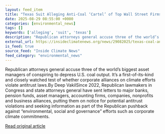 ```yaml
---
layout: feed_item
title: "Texas Suit Alleging Anti-Coal ‘Cartel’ of Top Wall Street Firms Could Reshape ESG—and Wall Street Itself"
date: 2025-08-29 08:55:00 +0000
categories: [environmental_news]
tags: []
keywords: ['alleging', 'suit', 'texas']
description: "Republican attorneys general accuse three of the world’s biggest asset managers of conspiring to depress U"
external_url: https://insideclimatenews.org/news/29082025/texas-coal-antitrust-lawsuit-against-asset-managers/
is_feed: true
source_feed: "Inside Climate News"
feed_category: "environmental_news"
---
```


Republican attorneys general accuse three of the world’s biggest asset managers of conspiring to depress U.S. coal output. It’s a first-of-its-kind and closely watched test of whether corporate alliances on climate efforts violate antitrust laws.By Deep VakilSince 2022, Republican lawmakers in Congress and state attorneys general have sent letters to major banks, pension funds, asset managers, accounting firms, companies, nonprofits and business alliances, putting them on notice for potential antitrust violations and seeking information as part of the Republican pushback against “environmental, social and governance” efforts such as corporate climate commitments.&nbsp;

[Read original article](https://insideclimatenews.org/news/29082025/texas-coal-antitrust-lawsuit-against-asset-managers/)
